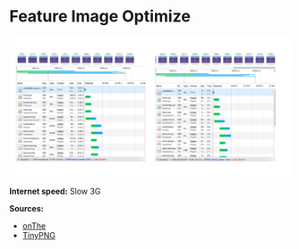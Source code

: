 # Feature Image Optimize
![](https://github.com/jajan20/performance-matters/blob/Image-Optimisation/imageOptimize.png)

**Internet speed:** Slow 3G

**Sources:**

- [onThe](https://i.onthe.io/tools)
- [TinyPNG](https://tinypng.com/)
